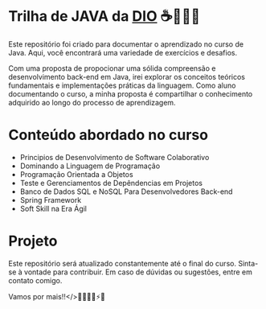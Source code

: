 # Trilha de JAVA da [DIO](https://www.dio.me/sign-up?ref=0HLTFOGNMR) ☕👩🏾‍💻

Este repositório foi criado para documentar o aprendizado no curso de Java. Aqui, você encontrará uma variedade de exercícios e desafios.

Com uma proposta de propocionar uma sólida compreensão e desenvolvimento back-end em Java, irei explorar os conceitos teóricos fundamentais e implementações práticas da linguagem. Como aluno documentando o curso, a minha proposta é compartilhar o conhecimento adquirido ao longo do processo de aprendizagem.

# Conteúdo abordado no curso
* Principios  de Desenvolvimento de Software Colaborativo
* Dominando a Linguagem de Programação 
* Programação Orientada a Objetos
* Teste e Gerenciamentos de Depêndencias em Projetos 
* Banco de Dados SQL e NoSQL Para Desenvolvedores Back-end
* Spring Framework
* Soft Skill na Era Ágil

# Projeto
Este repositório será atualizado constantemente até o final do curso. Sinta-se à vontade para contribuir. Em caso de dúvidas ou sugestões, entre em contato comigo.

Vamos por mais!!</>👩🏾‍💻🚀⚡🎯
